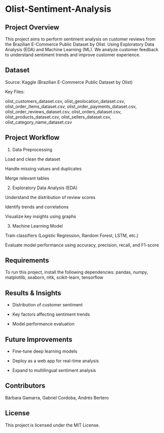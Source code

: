 
# Olist-Sentiment-Analysis

## Project Overview

This project aims to perform sentiment analysis on customer reviews from the Brazilian E-Commerce Public Dataset by Olist. Using Exploratory Data Analysis (EDA) and Machine Learning (ML). We analyze customer feedback to understand sentiment trends and improve customer experience.

## Dataset

Source: Kaggle (Brazilian E-Commerce Public Dataset by Olist)

Key Files:

olist_customers_dataset.csv,
olist_geolocation_dataset.csv,
olist_order_items_dataset.csv,
olist_order_payments_dataset.csv,
olist_order_reviews_dataset.csv,
olist_orders_dataset.csv,
olist_products_dataset.csv,
olist_sellers_dataset.csv,
olist_category_name_dataset.csv


## Project Workflow

1. Data Preprocessing

Load and clean the dataset

Handle missing values and duplicates

Merge relevant tables

2. Exploratory Data Analysis (EDA)

Understand the distribution of review scores

Identify trends and correlations

Visualize key insights using graphs

3. Machine Learning Model

Train classifiers (Logistic Regression, Random Forest, LSTM, etc.)

Evaluate model performance using accuracy, precision, recall, and F1-score

## Requirements

To run this project, install the following dependencies:
pandas,
numpy,
matplotlib,
seaborn,
nltk,
scikit-learn,
tensorflow

## Results & Insights

- Distribution of customer sentiment

- Key factors affecting sentiment trends

- Model performance evaluation

## Future Improvements

- Fine-tune deep learning models

- Deploy as a web app for real-time analysis

- Expand to multilingual sentiment analysis

## Contributors

Bárbara Gamarra,
Gabriel Cordoba,
Andrés Bertero


## License

This project is licensed under the MIT License.




